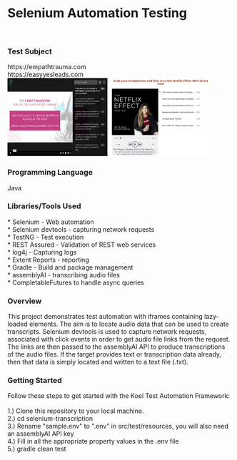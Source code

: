 
<h1>Selenium Automation Testing</h1><br>


<h3>Test Subject</h3>
https://empathtrauma.com<br>
https://easyyesleads.com<br>
<img src="assets/empath.png" width="225" height="175"/>
<img src="assets/easyYesLeads.png" width="225" height="175"/>

<h3>Programming Language</h3>
Java <br>

<h3>Libraries/Tools Used</h3> 
* Selenium - Web automation<br>
* Selenium devtools - capturing network requests<br>
* TestNG - Test execution<br>
* REST Assured - Validation of REST web services<br>
* log4j - Capturing logs<br>
* Extent Reports - reporting<br>
* Gradle - Build and package management<br>
* assemblyAI - transcribing audio files<br>
* CompletableFutures to handle async queries<br>
<h3>Overview</h3>
This project demonstrates test automation with iframes containing lazy-loaded elements. The aim is to locate audio data that can be used to create transcripts. Selenium devtools is used to capture network requests, associated with click events in order to get audio file links from the request.  The links are then passed to the assemblyAI API to produce transcriptions of the audio files.  If the target provides text or transcription data already, then that data is simply located and written to a text file (.txt).
<h3>Getting Started</h3>
Follow these steps to get started with the Koel Test Automation Framework:<br><br>
1.) Clone this repository to your local machine. <br>
2.) cd selenium-transcription <br>
3.) Rename "sample.env" to ".env" in src/test/resources, you will also need an assemblyAI API key<br>
4.) Fill in all the appropriate property values in the .env file<br>
5.) gradle clean test<br>
